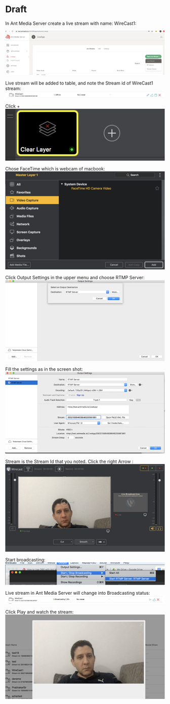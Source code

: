 # Draft

In Ant Media Server create a live stream with name: WireCast1:

![](https://github.com/mekya/antmedia-doc/blob/master/images/wirecast/image6.png?raw=true)

Live stream will be added to table, and note the Stream id of WireCast1 stream:
![](https://github.com/mekya/antmedia-doc/blob/master/images/wirecast/image3.png?raw=true)


Click + 
![](https://github.com/mekya/antmedia-doc/blob/master/images/wirecast/image4.png?raw=true)

Chose FaceTime which is webcam of macbook:
![](https://github.com/mekya/antmedia-doc/blob/master/images/wirecast/image7.png?raw=true)

Click Output Settings in the upper menu and choose RTMP Server:
![](https://github.com/mekya/antmedia-doc/blob/master/images/wirecast/image8.png?raw=true)

Fill the settings as in the screen shot:
![](https://github.com/mekya/antmedia-doc/blob/master/images/wirecast/image1.png?raw=true)


Stream is the Stream Id that you noted. 
Click the right Arrow :
![](https://github.com/mekya/antmedia-doc/blob/master/images/wirecast/image11.png?raw=true)


Start broadcasting:
![](https://github.com/mekya/antmedia-doc/blob/master/images/wirecast/image2.png?raw=true)


Live stream in Ant Media Server will change into Broadcasting status:
![](https://github.com/mekya/antmedia-doc/blob/master/images/wirecast/image5.png?raw=true)


Click Play and watch the stream:
![](https://github.com/mekya/antmedia-doc/blob/master/images/wirecast/image9.png?raw=true)



